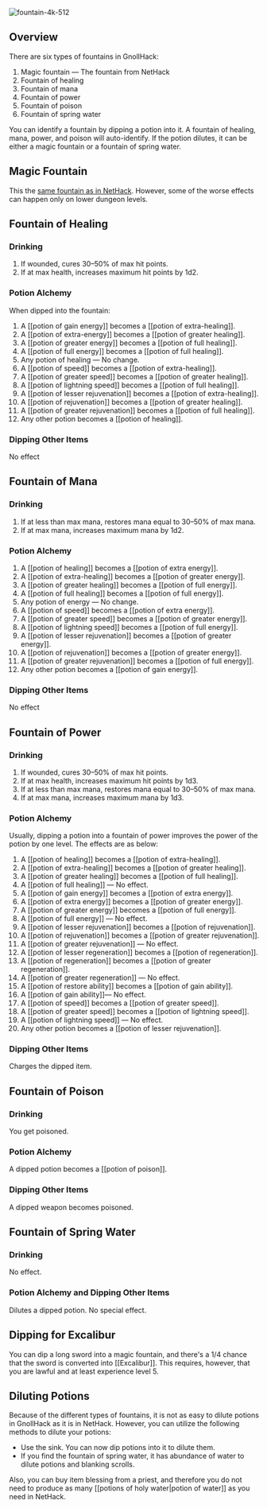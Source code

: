![fountain-4k-512](https://github.com/hyvanmielenpelit/GnollHack/assets/16661034/ca2e6033-2431-4387-94ab-2b25b3693163)


## Overview
There are six types of fountains in GnollHack:
1. Magic fountain — The fountain from NetHack
2. Fountain of healing
3. Fountain of mana
4. Fountain of power
5. Fountain of poison
6. Fountain of spring water

You can identify a fountain by dipping a potion into it. A fountain of healing, mana, power, and poison will auto-identify. If the potion dilutes, it can be either a magic fountain or a fountain of spring water.


## Magic Fountain
This the [same fountain as in NetHack](https://nethackwiki.com/wiki/Fountain). However, some of the worse effects can happen only on lower dungeon levels.


## Fountain of Healing


### Drinking
1. If wounded, cures 30–50% of max hit points.
2. If at max health, increases maximum hit points by 1d2.


### Potion Alchemy
When dipped into the fountain:
1. A [[potion of gain energy]] becomes a [[potion of extra-healing]].
2. A [[potion of extra-energy]] becomes a [[potion of greater healing]].
3. A [[potion of greater energy]] becomes a [[potion of full healing]].
4. A [[potion of full energy]] becomes a [[potion of full healing]].
5. Any potion of healing — No change.
6. A [[potion of speed]] becomes a [[potion of extra-healing]].
7. A [[potion of greater speed]] becomes a [[potion of greater healing]].
8. A [[potion of lightning speed]] becomes a [[potion of full healing]].
9. A [[potion of lesser rejuvenation]] becomes a [[potion of extra-healing]].
10. A [[potion of rejuvenation]] becomes a [[potion of greater healing]].
11. A [[potion of greater rejuvenation]] becomes a [[potion of full healing]].
12. Any other potion becomes a [[potion of healing]].


### Dipping Other Items
No effect



## Fountain of Mana
### Drinking
1. If at less than max mana, restores mana equal to 30–50% of max mana.
2. If at max mana, increases maximum mana by 1d2.


### Potion Alchemy


1. A [[potion of healing]] becomes a [[potion of extra energy]].
2. A [[potion of extra-healing]] becomes a [[potion of greater energy]].
3. A [[potion of greater healing]] becomes a [[potion of full energy]].
4. A [[potion of full healing]] becomes a [[potion of full energy]].
5. Any potion of energy — No change.
6. A [[potion of speed]] becomes a [[potion of extra energy]].
7. A [[potion of greater speed]] becomes a [[potion of greater energy]].
8. A [[potion of lightning speed]] becomes a [[potion of full energy]].
9. A [[potion of lesser rejuvenation]] becomes a [[potion of greater energy]].
10. A [[potion of rejuvenation]] becomes a [[potion of greater energy]].
11. A [[potion of greater rejuvenation]] becomes a [[potion of full energy]].
12. Any other potion becomes a [[potion of gain energy]].


### Dipping Other Items
No effect


## Fountain of Power


### Drinking
1. If wounded, cures 30–50% of max hit points.
2. If at max health, increases maximum hit points by 1d3.
3. If at less than max mana, restores mana equal to 30–50% of max mana.
4. If at max mana, increases maximum mana by 1d3.


### Potion Alchemy
Usually, dipping a potion into a fountain of power improves the power of the potion by one level. The effects are as below:
1. A [[potion of healing]] becomes a [[potion of extra-healing]].
2. A [[potion of extra-healing]] becomes a [[potion of greater healing]].
3. A [[potion of greater healing]] becomes a [[potion of full healing]].
4. A [[potion of full healing]] — No effect.
5. A [[potion of gain energy]] becomes a [[potion of extra energy]].
6. A [[potion of extra energy]] becomes a [[potion of greater energy]].
7. A [[potion of greater energy]] becomes a [[potion of full energy]].
8. A [[potion of full energy]] — No effect.
9. A [[potion of lesser rejuvenation]] becomes a [[potion of rejuvenation]].
10. A [[potion of rejuvenation]] becomes a [[potion of greater rejuvenation]].
11. A [[potion of greater rejuvenation]] — No effect.
12. A [[potion of lesser regeneration]] becomes a [[potion of regeneration]].
13. A [[potion of regeneration]] becomes a [[potion of greater regeneration]].
14. A [[potion of greater regeneration]] — No effect.
15. A [[potion of restore ability]] becomes a [[potion of gain ability]].
16. A [[potion of gain ability]]— No effect.
17. A [[potion of speed]] becomes a [[potion of greater speed]].
18. A [[potion of greater speed]] becomes a [[potion of lightning speed]].
19. A [[potion of lightning speed]] — No effect.
20. Any other potion becomes a [[potion of lesser rejuvenation]].


### Dipping Other Items
Charges the dipped item.


## Fountain of Poison
### Drinking
You get poisoned.


### Potion Alchemy
A dipped potion becomes a [[potion of poison]].


### Dipping Other Items
A dipped weapon becomes poisoned.


## Fountain of Spring Water
### Drinking
No effect.


### Potion Alchemy and Dipping Other Items
Dilutes a dipped potion. No special effect.


## Dipping for Excalibur
You can dip a long sword into a magic fountain, and there's a 1/4 chance that the sword is converted into [[Excalibur]]. This requires, however, that you are lawful and at least experience level 5.


## Diluting Potions
Because of the different types of fountains, it is not as easy to dilute potions in GnollHack as it is in NetHack. However, you can utilize the following methods to dilute your potions:
- Use the sink. You can now dip potions into it to dilute them.
- If you find the fountain of spring water, it has abundance of water to dilute potions and blanking scrolls.

Also, you can buy item blessing from a priest, and therefore you do not need to produce as many [[potions of holy water|potion of water]] as you need in NetHack.